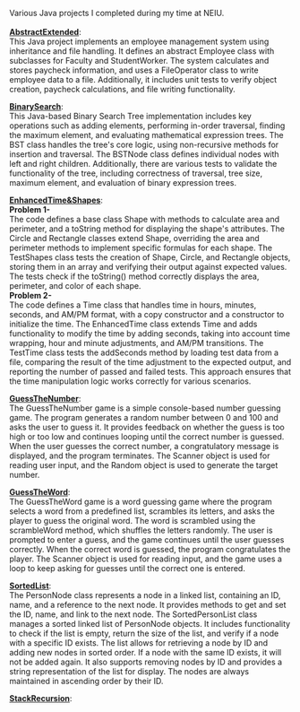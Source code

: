 Various Java projects I completed during my time at NEIU. <br>
<br>
<ins>**AbstractExtended**</ins>: <br>
This Java project implements an employee management system using inheritance and file handling. It defines an abstract Employee class with subclasses for Faculty and StudentWorker. The system calculates and stores paycheck information, and uses a FileOperator class to write employee data to a file. Additionally, it includes unit tests to verify object creation, paycheck calculations, and file writing functionality.

<ins>**BinarySearch**</ins>: <br>
This Java-based Binary Search Tree implementation includes key operations such as adding elements, performing in-order traversal, finding the maximum element, and evaluating mathematical expression trees. The BST class handles the tree's core logic, using non-recursive methods for insertion and traversal. The BSTNode class defines individual nodes with left and right children. Additionally, there are various tests to validate the functionality of the tree, including correctness of traversal, tree size, maximum element, and evaluation of binary expression trees.

<ins>**EnhancedTime&Shapes**</ins>: <br>
**Problem 1-** <br>
The code defines a base class Shape with methods to calculate area and perimeter, and a toString method for displaying the shape's attributes. The Circle and Rectangle classes extend Shape, overriding the area and perimeter methods to implement specific formulas for each shape. The TestShapes class tests the creation of Shape, Circle, and Rectangle objects, storing them in an array and verifying their output against expected values. The tests check if the toString() method correctly displays the area, perimeter, and color of each shape. <br>
**Problem 2-** <br>
The code defines a Time class that handles time in hours, minutes, seconds, and AM/PM format, with a copy constructor and a constructor to initialize the time. The EnhancedTime class extends Time and adds functionality to modify the time by adding seconds, taking into account time wrapping, hour and minute adjustments, and AM/PM transitions. The TestTime class tests the addSeconds method by loading test data from a file, comparing the result of the time adjustment to the expected output, and reporting the number of passed and failed tests. This approach ensures that the time manipulation logic works correctly for various scenarios. <br>

<ins>**GuessTheNumber**</ins>: <br>
The GuessTheNumber game is a simple console-based number guessing game. The program generates a random number between 0 and 100 and asks the user to guess it. It provides feedback on whether the guess is too high or too low and continues looping until the correct number is guessed. When the user guesses the correct number, a congratulatory message is displayed, and the program terminates. The Scanner object is used for reading user input, and the Random object is used to generate the target number. <br>

<ins>**GuessTheWord**</ins>: <br>
The GuessTheWord game is a word guessing game where the program selects a word from a predefined list, scrambles its letters, and asks the player to guess the original word. The word is scrambled using the scrambleWord method, which shuffles the letters randomly. The user is prompted to enter a guess, and the game continues until the user guesses correctly. When the correct word is guessed, the program congratulates the player. The Scanner object is used for reading input, and the game uses a loop to keep asking for guesses until the correct one is entered. <br>

<ins>**SortedList**</ins>: <br>
The PersonNode class represents a node in a linked list, containing an ID, name, and a reference to the next node. It provides methods to get and set the ID, name, and link to the next node. The SortedPersonList class manages a sorted linked list of PersonNode objects. It includes functionality to check if the list is empty, return the size of the list, and verify if a node with a specific ID exists. The list allows for retrieving a node by ID and adding new nodes in sorted order. If a node with the same ID exists, it will not be added again. It also supports removing nodes by ID and provides a string representation of the list for display. The nodes are always maintained in ascending order by their ID. <br>

<ins>**StackRecursion**</ins>: <br>

